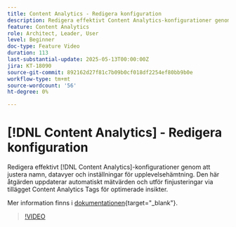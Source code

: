 ```yaml
---
title: Content Analytics - Redigera konfiguration
description: Redigera effektivt Content Analytics-konfigurationer genom att justera namn, datavyer och inställningar för upplevelsehämtning.
feature: Content Analytics
role: Architect, Leader, User
level: Beginner
doc-type: Feature Video
duration: 113
last-substantial-update: 2025-05-13T00:00:00Z
jira: KT-18090
source-git-commit: 892162d27f81c7b09b0cf018df2254ef80bb9b0e
workflow-type: tm+mt
source-wordcount: '56'
ht-degree: 0%

---
```


# [!DNL Content Analytics] - Redigera konfiguration

Redigera effektivt [!DNL Content Analytics]-konfigurationer genom att justera namn, datavyer och inställningar för upplevelsehämtning. Den här åtgärden uppdaterar automatiskt mätvärden och utför finjusteringar via tillägget Content Analytics Tags för optimerade insikter.

Mer information finns i [dokumentationen](https://experienceleague.adobe.com/sv/docs/analytics-platform/using/content-analytics/configuration/guided){target="_blank"}.

>[!VIDEO](https://video.tv.adobe.com/v/3458439/?learn=on&enablevpops)
